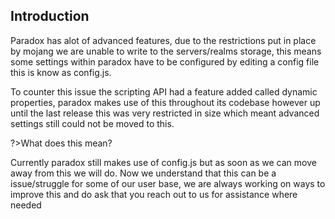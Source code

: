 ## Introduction 

Paradox has alot of advanced features, due to the restrictions put in place by mojang we are unable to write to the servers/realms storage, this means some settings within paradox have to be configured by editing a config file this is know as config.js.

To counter this issue the scripting API had a feature added called dynamic properties, paradox makes use of this throughout its codebase however up until the last release this was very restricted in size which meant advanced settings still could not be moved to this.

?>What does this mean?

Currently paradox still makes use of config.js but as soon as we can move away from this we will do. Now we understand that this can be a issue/struggle for some of our user base, we are always working on ways to improve this and do ask that you reach out to us for assistance where needed 
